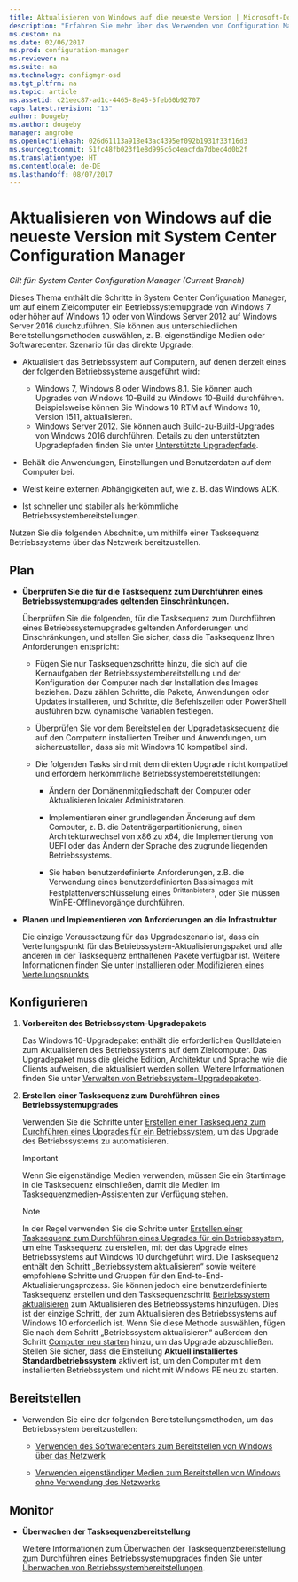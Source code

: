 ```yaml
---
title: Aktualisieren von Windows auf die neueste Version | Microsoft-Dokumentation
description: "Erfahren Sie mehr über das Verwenden von Configuration Manager, um ein Upgrade eines Betriebssystems von Windows 7 oder höher auf Windows 10 durchzuführen."
ms.custom: na
ms.date: 02/06/2017
ms.prod: configuration-manager
ms.reviewer: na
ms.suite: na
ms.technology: configmgr-osd
ms.tgt_pltfrm: na
ms.topic: article
ms.assetid: c21eec87-ad1c-4465-8e45-5feb60b92707
caps.latest.revision: "13"
author: Dougeby
ms.author: dougeby
manager: angrobe
ms.openlocfilehash: 026d61113a918e43ac4395ef092b1931f33f16d3
ms.sourcegitcommit: 51fc48fb023f1e8d995c6c4eacfda7dbec4d0b2f
ms.translationtype: HT
ms.contentlocale: de-DE
ms.lasthandoff: 08/07/2017
---
```

# <a name="upgrade-windows-to-the-latest-version-with-system-center-configuration-manager"></a>Aktualisieren von Windows auf die neueste Version mit System Center Configuration Manager

*Gilt für: System Center Configuration Manager (Current Branch)*

Dieses Thema enthält die Schritte in System Center Configuration Manager, um auf einem Zielcomputer ein Betriebssystemupgrade von Windows 7 oder höher auf Windows 10 oder von Windows Server 2012 auf Windows Server 2016 durchzuführen. Sie können aus unterschiedlichen Bereitstellungsmethoden auswählen, z. B. eigenständige Medien oder Softwarecenter. Szenario für das direkte Upgrade:  

-   Aktualisiert das Betriebssystem auf Computern, auf denen derzeit eines der folgenden Betriebssysteme ausgeführt wird:
    - Windows 7, Windows 8 oder Windows 8.1. Sie können auch Upgrades von Windows 10-Build zu Windows 10-Build durchführen. Beispielsweise können Sie Windows 10 RTM auf Windows 10, Version 1511, aktualisieren.  
    - Windows Server 2012. Sie können auch Build-zu-Build-Upgrades von Windows 2016 durchführen. Details zu den unterstützten Upgradepfaden finden Sie unter [Unterstützte Upgradepfade](https://docs.microsoft.com/windows-server/get-started/supported-upgrade-paths#upgrading-previous-retail-versions-of-windows-server-to-windows-server-2016).    

-   Behält die Anwendungen, Einstellungen und Benutzerdaten auf dem Computer bei.  

-   Weist keine externen Abhängigkeiten auf, wie z. B. das Windows ADK.  

-   Ist schneller und stabiler als herkömmliche Betriebssystembereitstellungen.  

 Nutzen Sie die folgenden Abschnitte, um mithilfe einer Tasksequenz Betriebssysteme über das Netzwerk bereitzustellen.  

##  <a name="BKMK_Plan"></a> Plan  

-   **Überprüfen Sie die für die Tasksequenz zum Durchführen eines Betriebssystemupgrades geltenden Einschränkungen.**  

     Überprüfen Sie die folgenden, für die Tasksequenz zum Durchführen eines Betriebssystemupgrades geltenden Anforderungen und Einschränkungen, und stellen Sie sicher, dass die Tasksequenz Ihren Anforderungen entspricht:  

    -   Fügen Sie nur Tasksequenzschritte hinzu, die sich auf die Kernaufgaben der Betriebssystembereitstellung und der Konfiguration der Computer nach der Installation des Images beziehen. Dazu zählen Schritte, die Pakete, Anwendungen oder Updates installieren, und Schritte, die Befehlszeilen oder PowerShell ausführen bzw. dynamische Variablen festlegen.  

    -   Überprüfen Sie vor dem Bereitstellen der Upgradetasksequenz die auf den Computern installierten Treiber und Anwendungen, um sicherzustellen, dass sie mit Windows 10 kompatibel sind.  

    -   Die folgenden Tasks sind mit dem direkten Upgrade nicht kompatibel und erfordern herkömmliche Betriebssystembereitstellungen:  

        -   Ändern der Domänenmitgliedschaft der Computer oder Aktualisieren lokaler Administratoren.  

        -   Implementieren einer grundlegenden Änderung auf dem Computer, z. B. die Datenträgerpartitionierung, einen Architekturwechsel von x86 zu x64, die Implementierung von UEFI oder das Ändern der Sprache des zugrunde liegenden Betriebssystems.  

        -   Sie haben benutzerdefinierte Anforderungen, z.B. die Verwendung eines benutzerdefinierten Basisimages mit Festplattenverschlüsselung eines <sup>Drittanbieters</sup>, oder Sie müssen WinPE-Offlinevorgänge durchführen.  

-   **Planen und Implementieren von Anforderungen an die Infrastruktur**  

     Die einzige Voraussetzung für das Upgradeszenario ist, dass ein Verteilungspunkt für das Betriebssystem-Aktualisierungspaket und alle anderen in der Tasksequenz enthaltenen Pakete verfügbar ist. Weitere Informationen finden Sie unter [Installieren oder Modifizieren eines Verteilungspunkts](../../core/servers/deploy/configure/install-and-configure-distribution-points.md).

##  <a name="BKMK_Configure"></a> Konfigurieren  

1.  **Vorbereiten des Betriebssystem-Upgradepakets**  

     Das Windows 10-Upgradepaket enthält die erforderlichen Quelldateien zum Aktualisieren des Betriebssystems auf dem Zielcomputer. Das Upgradepaket muss die gleiche Edition, Architektur und Sprache wie die Clients aufweisen, die aktualisiert werden sollen.  Weitere Informationen finden Sie unter [Verwalten von Betriebssystem-Upgradepaketen](../get-started/manage-operating-system-upgrade-packages.md).  

2.  **Erstellen einer Tasksequenz zum Durchführen eines Betriebssystemupgrades**  

     Verwenden Sie die Schritte unter [Erstellen einer Tasksequenz zum Durchführen eines Upgrades für ein Betriebssystem](create-a-task-sequence-to-upgrade-an-operating-system.md), um das Upgrade des Betriebssystems zu automatisieren.  

    > [!IMPORTANT]
    > Wenn Sie eigenständige Medien verwenden, müssen Sie ein Startimage in die Tasksequenz einschließen, damit die Medien im Tasksequenzmedien-Assistenten zur Verfügung stehen.

    > [!NOTE]  
    > In der Regel verwenden Sie die Schritte unter [Erstellen einer Tasksequenz zum Durchführen eines Upgrades für ein Betriebssystem](create-a-task-sequence-to-upgrade-an-operating-system.md), um eine Tasksequenz zu erstellen, mit der das Upgrade eines Betriebssystems auf Windows 10 durchgeführt wird. Die Tasksequenz enthält den Schritt „Betriebssystem aktualisieren“ sowie weitere empfohlene Schritte und Gruppen für den End-to-End-Aktualisierungsprozess. Sie können jedoch eine benutzerdefinierte Tasksequenz erstellen und den Tasksequenzschritt [Betriebssystem aktualisieren](../understand/task-sequence-steps.md#BKMK_UpgradeOS) zum Aktualisieren des Betriebssystems hinzufügen. Dies ist der einzige Schritt, der zum Aktualisieren des Betriebssystems auf Windows 10 erforderlich ist. Wenn Sie diese Methode auswählen, fügen Sie nach dem Schritt „Betriebssystem aktualisieren“ außerdem den Schritt [Computer neu starten](../understand/task-sequence-steps.md#a-namebkmkrestartcomputera-restart-computer) hinzu, um das Upgrade abzuschließen. Stellen Sie sicher, dass die Einstellung **Aktuell installiertes Standardbetriebssystem** aktiviert ist, um den Computer mit dem installierten Betriebssystem und nicht mit Windows PE neu zu starten.  

##  <a name="BKMK_Deploy"></a> Bereitstellen  

-   Verwenden Sie eine der folgenden Bereitstellungsmethoden, um das Betriebssystem bereitzustellen:  

    -   [Verwenden des Softwarecenters zum Bereitstellen von Windows über das Netzwerk](use-software-center-to-deploy-windows-over-the-network.md)  

    -   [Verwenden eigenständiger Medien zum Bereitstellen von Windows ohne Verwendung des Netzwerks](use-stand-alone-media-to-deploy-windows-without-using-the-network.md)  

## <a name="monitor"></a>Monitor  

-   **Überwachen der Tasksequenzbereitstellung**  

     Weitere Informationen zum Überwachen der Tasksequenzbereitstellung zum Durchführen eines Betriebssystemupgrades finden Sie unter [Überwachen von Betriebssystembereitstellungen](monitor-operating-system-deployments.md).  
